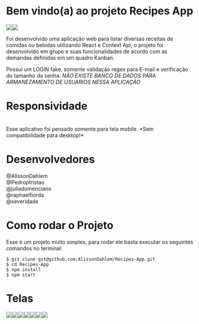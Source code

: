 # Bem vindo(a) ao projeto Recipes App

<img src="https://i.ibb.co/r5rzJjR/recipes-App-Mobile-removebg-preview-1.png"><img src="https://i.ibb.co/fQ3zLPb/recipes-App-Mobile-Menu-removebg-preview.png">
<br>

Foi desenvolvido uma aplicação web para listar diversas receitas de comidas ou bebidas utilizando React e Context Api, o projeto foi desenvolvido em grupo e suas funcionalidades de acordo com as demandas definidas em um quadro Kanban.

Possui um LOGIN fake, somente validação regex para E-mail e verificação do tamanho da senha. *NÃO EXISTE BANCO DE DADOS PARA ARMANEZAMENTO DE USUARIOS NESSA APLICAÇÃO*

# Responsividade 
<br>
Esse aplicativo foi pensado somente para tela mobile. *Sem compatibilidade para desktop!*
<br>

# Desenvolvedores
@AlissonDahlem <br>
@Pedroptristao <br>
@juliadomenciano <br>
@raphaelfiorda <br>
@severidade <br>

# Como rodar o Projeto

Esse é um projeto muito simples, para rodar ele basta executar os seguintes comandos no terminal:

 ```console
 $ git clone git@github.com:AlissonDahlem/Recipes-App.git
 $ cd Recipes-App
 $ npm install
 $ npm start
 ```
 
 # Telas
 
 <img src="https://i.ibb.co/f2vGd7k/recipes-App-Mobile-Favorite-Recipes-removebg-preview.png"><img src="https://i.ibb.co/gmyXcV1/recipes-App-Mobile-Food-Video-removebg-preview.png"><img src="https://i.ibb.co/PTcSQWG/recipes-App-Mobile-Menu-Drinks-removebg-preview.png"><img src="https://i.ibb.co/cgCFHpT/recipes-App-Mobile-Recipe-In-Progress-removebg-preview.png"><img src="https://i.ibb.co/q1JC4S1/recipes-App-Mobile-Recipe-Recomendation-removebg-preview.png"><img src="https://i.ibb.co/t8LDXpr/recipes-App-Mobile-Start-Recipe-removebg-preview.png"><img src="https://i.ibb.co/cYR0GXM/recipes-App-Mobile-Done-Recipes-removebg-preview.png">
